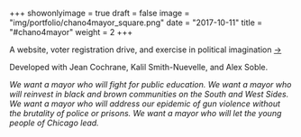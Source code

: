 +++
showonlyimage = true
draft = false
image = "img/portfolio/chano4mayor_square.png"
date = "2017-10-11"
title = "#chano4mayor"
weight = 2
+++

A website, voter registration drive, and exercise in political imagination 
[→](http://chanoformayor.com)
<!--more-->

Developed with Jean Cochrane, Kalil Smith-Nuevelle, and Alex Soble. 

<i>We want a mayor who will fight for public education. We want a mayor who will reinvest in black and brown communities on the South and West Sides. We want a mayor who will address our epidemic of gun violence without the brutality of police or prisons. We want a mayor who will let the young people of Chicago lead.<i>